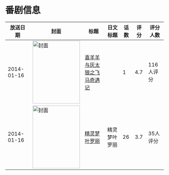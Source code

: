 # 番剧信息

|放送日期|封面|标题|日文标题|话数|评分|评分人数|
|---|---|---|---|---|---|---|
|2014-01-16|<img src="https://lain.bgm.tv/pic/cover/c/35/f6/90349_SnIhM.jpg" alt="封面" style="width:150px;height:200px;object-fit:cover;">|[喜羊羊与灰太狼之飞马奇遇记](https://bangumi.tv/subject/90349)||1|4.7|116人评分|
|2014-01-16|<img src="https://lain.bgm.tv/pic/cover/c/1f/de/240622_8n87p.jpg" alt="封面" style="width:150px;height:200px;object-fit:cover;">|[精灵梦叶罗丽](https://bangumi.tv/subject/240622)|精灵梦叶罗丽|26|3.7|35人评分|
